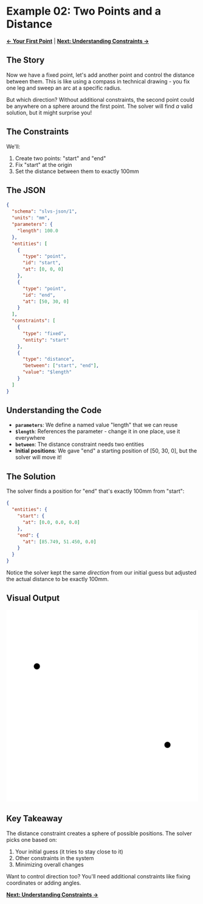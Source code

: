 # Example 02: Two Points and a Distance

**[← Your First Point](https://github.com/snoble/slvsx-cli/blob/main/examples/01_first_point.md)** | **[Next: Understanding Constraints →](https://github.com/snoble/slvsx-cli/blob/main/examples/03_constraints.md)**

## The Story

Now we have a fixed point, let's add another point and control the distance between them. This is like using a compass in technical drawing - you fix one leg and sweep an arc at a specific radius.

But which direction? Without additional constraints, the second point could be anywhere on a sphere around the first point. The solver will find *a* valid solution, but it might surprise you!

## The Constraints

We'll:
1. Create two points: "start" and "end"
2. Fix "start" at the origin
3. Set the distance between them to exactly 100mm

## The JSON

```json
{
  "schema": "slvs-json/1",
  "units": "mm",
  "parameters": {
    "length": 100.0
  },
  "entities": [
    {
      "type": "point",
      "id": "start",
      "at": [0, 0, 0]
    },
    {
      "type": "point", 
      "id": "end",
      "at": [50, 30, 0]
    }
  ],
  "constraints": [
    {
      "type": "fixed",
      "entity": "start"
    },
    {
      "type": "distance",
      "between": ["start", "end"],
      "value": "$length"
    }
  ]
}
```

## Understanding the Code

- **`parameters`**: We define a named value "length" that we can reuse
- **`$length`**: References the parameter - change it in one place, use it everywhere
- **`between`**: The distance constraint needs two entities
- **Initial positions**: We gave "end" a starting position of [50, 30, 0], but the solver will move it!

## The Solution

The solver finds a position for "end" that's exactly 100mm from "start":

```json
{
  "entities": {
    "start": {
      "at": [0.0, 0.0, 0.0]
    },
    "end": {
      "at": [85.749, 51.450, 0.0]
    }
  }
}
```

Notice the solver kept the same *direction* from our initial guess but adjusted the actual distance to be exactly 100mm.

## Visual Output

![Distance Constraint](https://raw.githubusercontent.com/snoble/slvsx-cli/main/examples/02_distance_constraint.svg)

## Key Takeaway

The distance constraint creates a sphere of possible positions. The solver picks one based on:
1. Your initial guess (it tries to stay close to it)
2. Other constraints in the system
3. Minimizing overall changes

Want to control direction too? You'll need additional constraints like fixing coordinates or adding angles.

**[Next: Understanding Constraints →](https://github.com/snoble/slvsx-cli/blob/main/examples/03_constraints.md)**